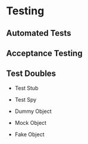 # Testing 


## Automated Tests 

## Acceptance Testing 

## Test Doubles 

- Test Stub

- Test Spy 

- Dummy Object 

- Mock Object 

- Fake Object 

